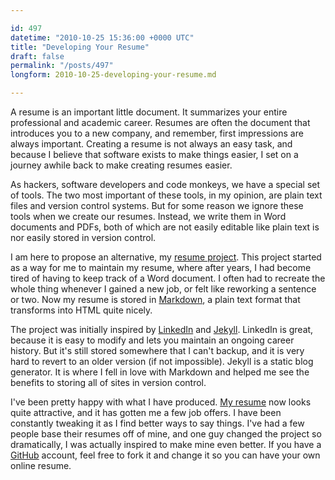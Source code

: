 ```yaml
---

id: 497
datetime: "2010-10-25 15:36:00 +0000 UTC"
title: "Developing Your Resume"
draft: false
permalink: "/posts/497"
longform: 2010-10-25-developing-your-resume.md

---
```


A resume is an important little document. It summarizes your entire
professional and academic career. Resumes are often the document that
introduces you to a new company, and remember, first impressions are always
important. Creating a resume is not always an easy task, and because I believe
that software exists to make things easier, I set on a journey awhile back to
make creating resumes easier.

As hackers, software developers and code monkeys, we have a special set of
tools. The two most important of these tools, in my opinion, are plain text
files and version control systems. But for some reason we ignore these tools
when we create our resumes. Instead, we write them in Word documents and PDFs,
both of which are not easily editable like plain text is nor easily stored in
version control.

I am here to propose an alternative, my [resume project][r-src]. This project
started as a way for me to maintain my resume, where after years, I had become
tired of having to keep track of a Word document. I often had to recreate the
whole thing whenever I gained a new job, or felt like reworking a sentence or
two. Now my resume is stored in [Markdown][md], a plain text format that
transforms into HTML quite nicely.

The project was initially inspired by [LinkedIn][] and [Jekyll][]. LinkedIn is
great, because it is easy to modify and lets you maintain an ongoing career
history. But it's still stored somewhere that I can't backup, and it is very
hard to revert to an older version (if not impossible). Jekyll is a static blog
generator. It is where I fell in love with Markdown and helped me see the
benefits to storing all of sites in version control.

I've been pretty happy with what I have produced. [My resume][r] now looks
quite attractive, and it has gotten me a few job offers. I have been constantly
tweaking it as I find better ways to say things. I've had a few people base
their resumes off of mine, and one guy changed the project so dramatically, I
was actually inspired to make mine even better. If you have a [GitHub][]
account, feel free to fork it and change it so you can have your own online
resume.

[GitHub]: http://github.com
[Jekyll]: http://github.com/mojombo/jekyll
[LinkedIn]: http://linkedin.com
[md]: http://en.wikipedia.org/wiki/Markdown
[r-src]: http://github.com/icco/Resume
[r]: http://icco.github.com/Resume/


